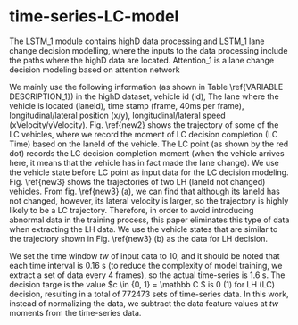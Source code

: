 # time-series-LC-model

The LSTM_1 module contains highD data processing and LSTM_1 lane change decision modelling, where the inputs to the data processing include the paths where the highD data are located.
Attention_1 is a lane change decision modeling based on attention network


We mainly use the following information (as shown in Table \ref{VARIABLE DESCRIPTION_1}) in the highD dataset, vehicle id (id), The lane where the vehicle is located (laneId), time stamp (frame, 40ms per frame), longitudinal/lateral position (x/y), longitudinal/lateral speed (xVelocity/yVelocity). Fig. \ref{new2} shows the trajectory of some of the LC vehicles, where we record the moment of LC decision completion (LC Time) based on the laneId of the vehicle. The LC point (as shown by the red dot) records the LC decision completion moment (when the vehicle arrives here, it means that the vehicle has in fact made the lane change). We use the vehicle state before LC point as input data for the LC decision modeling. Fig. \ref{new3} shows the trajectories of two LH (laneId not changed) vehicles. From fig. \ref{new3} (a), we can find that although its laneId has not changed, however, its lateral velocity is larger, so the trajectory is highly likely to be a LC trajectory. Therefore, in order to avoid introducing abnormal data in the training process, this paper eliminates this type of data when extracting the LH data. We use the vehicle states that are similar to the trajectory shown in Fig. \ref{new3} (b) as the data for LH decision.

We set the time window $tw$ of input data to 10, and it should be noted that each time interval is 0.16 s (to reduce the complexity of model training, we extract a set of data every 4 frames), so the actual time-series is 1.6 s. The decision targe is the value $c \in \{0, 1\} = \mathbb C $ is 0 (1) for LH (LC) decision, resulting in a total of 772473 sets of time-series data. In this work, instead of normalizing the data, we subtract the data feature values at $tw$ moments from the time-series data.
